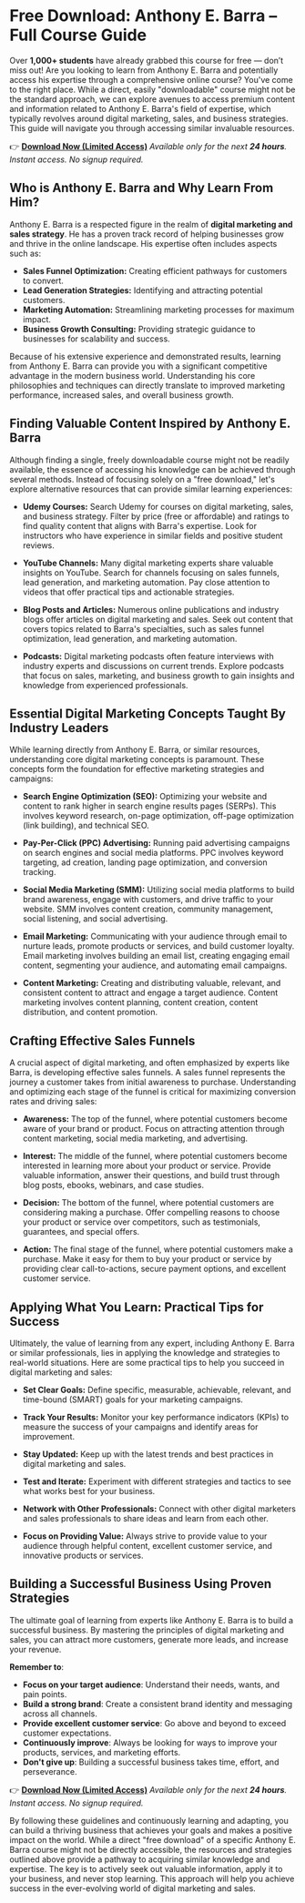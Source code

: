 # Free Download: Anthony E. Barra – Full Course Guide

Over **1,000+ students** have already grabbed this course for free — don’t miss out!
Are you looking to learn from Anthony E. Barra and potentially access his expertise through a comprehensive online course? You've come to the right place. While a direct, easily "downloadable" course might not be the standard approach, we can explore avenues to access premium content and information related to Anthony E. Barra's field of expertise, which typically revolves around digital marketing, sales, and business strategies. This guide will navigate you through accessing similar invaluable resources.

👉 [**Download Now (Limited Access)**](https://udemywork.com/anthony-e-barra)
_Available only for the next **24 hours**. Instant access. No signup required._

## Who is Anthony E. Barra and Why Learn From Him?

Anthony E. Barra is a respected figure in the realm of **digital marketing and sales strategy**. He has a proven track record of helping businesses grow and thrive in the online landscape. His expertise often includes aspects such as:

*   **Sales Funnel Optimization:** Creating efficient pathways for customers to convert.
*   **Lead Generation Strategies:** Identifying and attracting potential customers.
*   **Marketing Automation:** Streamlining marketing processes for maximum impact.
*   **Business Growth Consulting:** Providing strategic guidance to businesses for scalability and success.

Because of his extensive experience and demonstrated results, learning from Anthony E. Barra can provide you with a significant competitive advantage in the modern business world. Understanding his core philosophies and techniques can directly translate to improved marketing performance, increased sales, and overall business growth.

## Finding Valuable Content Inspired by Anthony E. Barra

Although finding a single, freely downloadable course might not be readily available, the essence of accessing his knowledge can be achieved through several methods. Instead of focusing solely on a "free download," let's explore alternative resources that can provide similar learning experiences:

*   **Udemy Courses:** Search Udemy for courses on digital marketing, sales, and business strategy. Filter by price (free or affordable) and ratings to find quality content that aligns with Barra's expertise. Look for instructors who have experience in similar fields and positive student reviews.

*   **YouTube Channels:** Many digital marketing experts share valuable insights on YouTube. Search for channels focusing on sales funnels, lead generation, and marketing automation. Pay close attention to videos that offer practical tips and actionable strategies.

*   **Blog Posts and Articles:** Numerous online publications and industry blogs offer articles on digital marketing and sales. Seek out content that covers topics related to Barra's specialties, such as sales funnel optimization, lead generation, and marketing automation.

*   **Podcasts:** Digital marketing podcasts often feature interviews with industry experts and discussions on current trends. Explore podcasts that focus on sales, marketing, and business growth to gain insights and knowledge from experienced professionals.

## Essential Digital Marketing Concepts Taught By Industry Leaders

While learning directly from Anthony E. Barra, or similar resources, understanding core digital marketing concepts is paramount. These concepts form the foundation for effective marketing strategies and campaigns:

*   **Search Engine Optimization (SEO):** Optimizing your website and content to rank higher in search engine results pages (SERPs). This involves keyword research, on-page optimization, off-page optimization (link building), and technical SEO.

*   **Pay-Per-Click (PPC) Advertising:** Running paid advertising campaigns on search engines and social media platforms. PPC involves keyword targeting, ad creation, landing page optimization, and conversion tracking.

*   **Social Media Marketing (SMM):** Utilizing social media platforms to build brand awareness, engage with customers, and drive traffic to your website. SMM involves content creation, community management, social listening, and social advertising.

*   **Email Marketing:** Communicating with your audience through email to nurture leads, promote products or services, and build customer loyalty. Email marketing involves building an email list, creating engaging email content, segmenting your audience, and automating email campaigns.

*   **Content Marketing:** Creating and distributing valuable, relevant, and consistent content to attract and engage a target audience. Content marketing involves content planning, content creation, content distribution, and content promotion.

## Crafting Effective Sales Funnels

A crucial aspect of digital marketing, and often emphasized by experts like Barra, is developing effective sales funnels. A sales funnel represents the journey a customer takes from initial awareness to purchase. Understanding and optimizing each stage of the funnel is critical for maximizing conversion rates and driving sales:

*   **Awareness:** The top of the funnel, where potential customers become aware of your brand or product. Focus on attracting attention through content marketing, social media marketing, and advertising.

*   **Interest:** The middle of the funnel, where potential customers become interested in learning more about your product or service. Provide valuable information, answer their questions, and build trust through blog posts, ebooks, webinars, and case studies.

*   **Decision:** The bottom of the funnel, where potential customers are considering making a purchase. Offer compelling reasons to choose your product or service over competitors, such as testimonials, guarantees, and special offers.

*   **Action:** The final stage of the funnel, where potential customers make a purchase. Make it easy for them to buy your product or service by providing clear call-to-actions, secure payment options, and excellent customer service.

## Applying What You Learn: Practical Tips for Success

Ultimately, the value of learning from any expert, including Anthony E. Barra or similar professionals, lies in applying the knowledge and strategies to real-world situations. Here are some practical tips to help you succeed in digital marketing and sales:

*   **Set Clear Goals:** Define specific, measurable, achievable, relevant, and time-bound (SMART) goals for your marketing campaigns.

*   **Track Your Results:** Monitor your key performance indicators (KPIs) to measure the success of your campaigns and identify areas for improvement.

*   **Stay Updated:** Keep up with the latest trends and best practices in digital marketing and sales.

*   **Test and Iterate:** Experiment with different strategies and tactics to see what works best for your business.

*   **Network with Other Professionals:** Connect with other digital marketers and sales professionals to share ideas and learn from each other.

*   **Focus on Providing Value:** Always strive to provide value to your audience through helpful content, excellent customer service, and innovative products or services.

## Building a Successful Business Using Proven Strategies

The ultimate goal of learning from experts like Anthony E. Barra is to build a successful business. By mastering the principles of digital marketing and sales, you can attract more customers, generate more leads, and increase your revenue.

**Remember to**:

*   **Focus on your target audience**: Understand their needs, wants, and pain points.
*   **Build a strong brand**: Create a consistent brand identity and messaging across all channels.
*   **Provide excellent customer service**: Go above and beyond to exceed customer expectations.
*   **Continuously improve**: Always be looking for ways to improve your products, services, and marketing efforts.
*   **Don't give up**: Building a successful business takes time, effort, and perseverance.

👉 [**Download Now (Limited Access)**](https://udemywork.com/anthony-e-barra)
_Available only for the next **24 hours**. Instant access. No signup required._

By following these guidelines and continuously learning and adapting, you can build a thriving business that achieves your goals and makes a positive impact on the world. While a direct "free download" of a specific Anthony E. Barra course might not be directly accessible, the resources and strategies outlined above provide a pathway to acquiring similar knowledge and expertise. The key is to actively seek out valuable information, apply it to your business, and never stop learning. This approach will help you achieve success in the ever-evolving world of digital marketing and sales.
